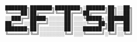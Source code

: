 
███████╗███████╗████████╗░██████╗██╗░░██╗
╚════██║██╔════╝╚══██╔══╝██╔════╝██║░░██║
░░███╔═╝█████╗░░░░░██║░░░╚█████╗░███████║
██╔══╝░░██╔══╝░░░░░██║░░░░╚═══██╗██╔══██║
███████╗██║░░░░░░░░██║░░░██████╔╝██║░░██║
╚══════╝╚═╝░░░░░░░░╚═╝░░░╚═════╝░╚═╝░░╚═╝
